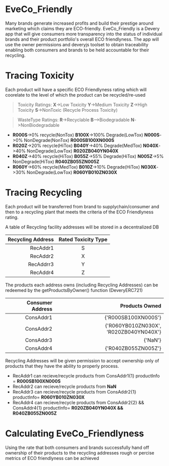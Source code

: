 # EveCo_Friendly


Many brands generate increased profits and build their prestige around marketing which claims they are ECO-friendly.
EveCo_Friendly is a Devery app that will give consumers more transparency into the status of individual brands and their product portfolio's overall ECO friendlyness. The app will use the owner permissions and deveryjs toolset to obtain traceability enabling both consumers and brands to be held accountable for their recycling.


# Tracing Toxicity
Each product will have a specific ECO Friendlyness rating which will coorelate to the level of which the product can be recycled/re-used
>Toxicity Ratings: **X**->Low Toxicity **Y**->Medium Toxicity **Z**->High Toxicity **S**->NonToxic (Recycle Process Toxicity)

>WasteType Ratings: **R**->Recyclable **B**-->Biodegradable **N**->NonBiodegradable

* **R000S**->0% recycle(NonTox) **B100X**->100% Degrade(LowTox) **N000S**->0% NonDegrade(NonTox) **R000SB100XN000S**
* **R020Z**->20% recycle(HiTox) **B040Y**->40% Degrade(MedTox) **N040X**->40% NonDegrade(LowTox) **R020ZB040YN040X**
* **R040Z**->40% recycle(HiTox) **B055Z**->55% Degrade(HiTox) **N005Z**->5% NonDegrade(HiTox) **R040ZB055ZN005Z**
* **R060Y**->60% recycle(MedTox) **B010Z**->10% Degrade(HiTox) **N030X**->30% NonDegrade(LowTox) **R060YB010ZN030X**
 
 # Tracing Recycling 
Each product will be transferred from brand to supplychain/consumer and then to a recycling plant that meets the criteria of the ECO Friendlyness rating.

A table of Recycling facility addresses will be stored in a decentralized DB  

| Recycling Address | Rated Toxicity Type | 
| -------------:|:-------------:|
| RecAddr1 | S |
| RecAddr2 | X |
| RecAddrr3 | Y |
| RecAddr4 | Z |

The products each address owns (including Recycling Addresses) can be redeemed by the getProductsByOwner() function (DeveryERC721)

| Consumer Address | Products Owned | 
| -------------:| -------------:|
| ConsAddr1 | {'R000SB100XN000S'} |
| ConsAddr2 | {'R060YB010ZN030X', 'R020ZB040YN040X'} |
| ConsAddr3 | {'NaN'} |
| ConsAddr4 | {'R040ZB055ZN005Z'} |

 Recycling Addresses will be given permission to accept ownership only of products that they have the ability to properly process.
 * RecAddr1 can recieve/recycle products from ConsAddr1{1} productInfo = **R000SB100XN000S**
 * RecAddr2 can recieve/recycle products from **NaN**
 * RecAddr3 can recieve/recycle products from ConsAddr2{1} productInfo= **R060YB010ZN030X**
 * RecAddr4 can recieve/recycle products from ConsAddr2{2} && ConsAddr4{1} productInfo= **R020ZB040YN040X && R040ZB055ZN005Z**

# Calculating EveCo_Friendlyness

Using the rate that both consumers and brands successfully hand off ownership of their products to the recycling addresses rough or percise metrics of ECO friendlyness can be achieved
